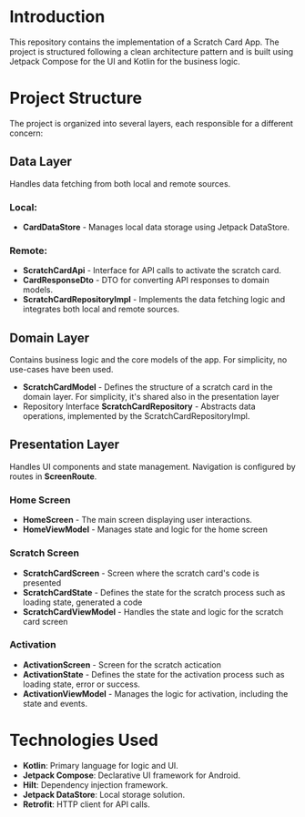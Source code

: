 # Introduction
This repository contains the implementation of a Scratch Card App. The project is structured following a clean architecture pattern and is built using Jetpack Compose for the UI and Kotlin for the business logic.

# Project Structure
The project is organized into several layers, each responsible for a different concern:

## Data Layer
Handles data fetching from both local and remote sources.

### Local:
* **CardDataStore** - Manages local data storage using Jetpack DataStore.
### Remote:
* **ScratchCardApi** - Interface for API calls to activate the scratch card.
* **CardResponseDto** - DTO for converting API responses to domain models.
* **ScratchCardRepositoryImpl** - Implements the data fetching logic and integrates both local and remote sources.

## Domain Layer
Contains business logic and the core models of the app. For simplicity, no use-cases have been used.

* **ScratchCardModel** - Defines the structure of a scratch card in the domain layer. For simplicity, it's shared also in the presentation layer
* Repository Interface **ScratchCardRepository** - Abstracts data operations, implemented by the ScratchCardRepositoryImpl.

## Presentation Layer
Handles UI components and state management. Navigation is configured by routes in **ScreenRoute**.

### Home Screen
* **HomeScreen** - The main screen displaying user interactions.
* **HomeViewModel** - Manages state and logic for the home screen

### Scratch Screen
* **ScratchCardScreen** - Screen where the scratch card's code is presented
* **ScratchCardState** - Defines the state for the scratch process such as loading state, generated a code
* **ScratchCardViewModel** - Handles the state and logic for the scratch card screen

### Activation
* **ActivationScreen** - Screen for the scratch actication
* **ActivationState** - Defines the state for the activation process such as loading state, error or success.
* **ActivationViewModel** - Manages the logic for activation, including the state and events.

# Technologies Used
* **Kotlin**: Primary language for logic and UI.
* **Jetpack Compose**: Declarative UI framework for Android.
* **Hilt**: Dependency injection framework.
* **Jetpack DataStore**: Local storage solution.
* **Retrofit**: HTTP client for API calls.
